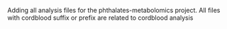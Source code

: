 Adding all analysis files for the phthalates-metabolomics project. All files with cordblood suffix or prefix are related to cordblood analysis
